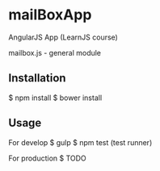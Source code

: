 # mailBoxApp
AngularJS App (LearnJS course)

mailbox.js - general module

## Installation

$ npm install
$ bower install

## Usage

For develop
$ gulp
$ npm test (test runner)

For production
$ TODO
